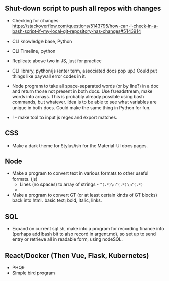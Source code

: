 ## Shut-down script to push all repos with changes
* Checking for changes: 
https://stackoverflow.com/questions/5143795/how-can-i-check-in-a-bash-script-if-my-local-git-repository-has-changes#5143914


* CLI knowledge base, Python
* CLI Timeline, python
* Replicate above two in JS, just for practice
* CLI library, python/js (enter term, associated docs pop up.) Could put things like paywall error codes in it. 

* Node program to take all space-separated words (or by line?) in a doc and return those not present in both docs. Use fsreadstream, make words into arrays. This is probably already possible using bash commands, but whatever. Idea is to be able to see what variables are unique in both docs. Could make the same thing in Python for fun. 

* ! - make tool to input js regex and export matches. 

## CSS

* Make a dark theme for Stylus/ish for the Material-UI docs pages.

## Node

* Make a program to convert text in various formats to other useful formats. (js)
    * Lines (no spaces) to array of strings - `^(.*)\n^(.*)\n^(.*)`
    * 
* Make a program to convert GT (or at least certain kinds of GT blocks) back into html. basic text; bold, italic, links.

## SQL
* Expand on current sql.sh, make into a program for recording finance info (perhaps add bash bit to also record in argent.md), so set up to send entry or retrieve all in readable form, using nodeSQL.

## React/Docker (Then Vue, Flask, Kubernetes)

* PHQ9
* Simple bird program
